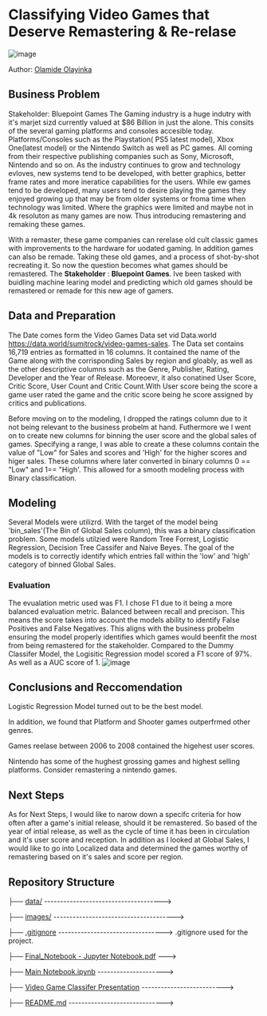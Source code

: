 # Classifying Video Games that Deserve Remastering & Re-relase 

![image](https://i.rtings.com/assets/pages/BZfoW14G/best-4k-gaming-tv-medium.jpg)

Author: [Olamide Olayinka](https://www.linkedin.com/in/olamideholayinka/)

## Business Problem
Stakeholder: Bluepoint Games 
The Gaming industry is a huge indutry with it's marjet sizd currently valued at $86 Billion in just the alone. This consits of the several gaming platforms and consoles accesible today. Platforms/Consoles such as the Playstation( PS5 latest model), Xbox One(latest model) or the Nintendo Switch as well as PC games. All coming from their respective publishing companies such as Sony, Microsoft, Nintendo and so on. As the industry continues to grow and technology evloves, new systems tend to be developed, with better graphics, better frame rates and more ineratice capabilities for the users. While ew games tend to be developed, many users tend to desire playing the games they enjoyed growing up that may be from older systems or froma time when technology was limited. Where the graphics were limited and maybe not in 4k resoluton as many games are now. Thus introducing remastering and remaking these games.
 
 With a remaster, these game companies can rerelase old cult classic games with improvements to the hardware for uodated gaming. In addition games can also be remade. Taking these old games, and a process of shot-by-shot recreating it. So now the question becomes what games should be remastered. The **Stakeholder** : **Bluepoint Games**. Ive been tasked with buidling machine learing model and predicting which old games should be remastered or remade for this new age of gamers.

## Data and Preparation
The Date comes form the Video Games Data set vid Data.world https://data.world/sumitrock/video-games-sales. The Data set contains 16,719 entries as formatted in 16 columns. It contained the name of the Game along with the corrisponding Sales by region and gloably, as well as the other descriptive columns such as the Genre, Publisher, Rating, Developer and the Year of Release. Moreoevr, it also conatined User Score, Critic Score, User Count and Critic Count.With User score being the score a game user rated the game and the critic score being he score assigned by critics and publications.

Before moving on to the modeling, I dropped the ratings column due to it not being relevant to the business probelm at hand. Futhermore we I went on to create new columns for binning the user score and the global sales of games.  Specifying a range, I was able to create a these columns contain the value of "Low" for Sales and scores and 'High' for the higher scores and higer sales. These columns where later converted in binary columns 0 == "Low" and 1== "High'. This allowed for a smooth modeling process with Binary classification. 


## Modeling
Several Models were utilizrd. With the target of the model being 'bin_sales'(The Bin of Global Sales column), this was a binary classification problem. 
Some models utilzied were Random Tree Forrest, Logistic Regression, Decision Tree Cassifer and Naive Beyes. The goal of the models is to correctly identify which entries fall within the 'low' and 'high' category of binned Global Sales. 


### Evaluation
The evualation metric used was F1. I chose F1 due to it being a more balanced evaluation metric. Balanced between recall and precison. This means the score takes into account the models ability to identify False Positives and False Negatives. This aligns with the business probelm ensuring the model properly identifies which games would beenfit the most from being remastered for the stakeholder. 
Compared to the Dummy Classifer Model, the Logisitic Regression model scored a F1 score of 97%. As well as a AUC score of 1. 
![image](https://i.imgur.com/NsdjFOc.png)





## Conclusions and Reccomendation
Logistic Regression Model turned out to be the best model.

In addition, we found that Platform and Shooter games outperfrmed other genres.

Games reelase between 2006 to 2008 contained the higehest user scores.

Nintendo has some of the hughest grossing games and highest selling platforms. Consider remastering a nintendo games.


## Next Steps
As for Next Steps, I would like to narow down a specifc criteria for how often after a game's initial release, should it be remastered. So based of the year of intial release, as well as the cycle of time it has been in circulation and it's user score and reception. In addition as I looked at Global Sales, I would like to go into Localized data and determined the games worthy of remastering based on it's sales and score per region. 

## Repository Structure
├── [data/]()    ------------------------------------->

├── [images/]() -------------------------------------->

├── [.gitignore]() ---------------------------------> .gitignore used for the project.

├── [Final_Notebook - Jupyter Notebook.pdf]()            --->

├── [Main Notebook.ipynb](https://github.com/olamide-h/Capstone/blob/main/Main%20Notebook.ipynb)              --------------------->

├── [Video Game Classifer Presentation](https://github.com/olamide-h/Capstone/blob/main/Capstone.pdf)              -------------------------->

├── [README.md](https://github.com/olamide-h/Capstone) ------------------------------>

